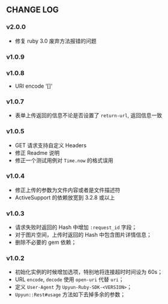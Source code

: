 ## CHANGE LOG

### v2.0.0
- 修复 ruby 3.0 废弃方法报错的问题

### v1.0.9

### v1.0.8
- URI encode '[]'

### v1.0.7
- 表单上传返回的信息不论是否设置了 `return-url`, 返回信息一致

### v1.0.5
- GET 请求支持自定义 Headers
- 修正 Readme 说明
- 修正一个测试用例对 `Time.now` 的格式误用

### v1.0.4
- 修正上传的参数为文件内容或者是文件描述符
- ActiveSupport 的依赖放宽到 3.2.8 或以上

### v1.0.3
- 请求失败时返回的 Hash 中增加 `:request_id` 字段；
- 对于图片空间，上传时返回的 Hash 中包含图片详情信息；
- 删除不必要的 gem 依赖；

### v1.0.2
- 初始化实例的时候增加选项，特别地将连接超时时间设为 60s；
- URL `encode`, `decode` 使用 `open-uri` 代替 `uri`；
- 定义 `User-Agent` 为 `Upyun-Ruby-SDK-<VERSION>`；
- `Upyun::Rest#usage` 方法如下去掉多余的参数；

